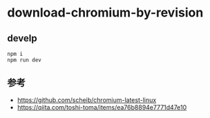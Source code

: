 # download-chromium-by-revision

## develp

```shell
npm i
npm run dev
```

## 参考

- https://github.com/scheib/chromium-latest-linux
- https://qiita.com/toshi-toma/items/ea76b8894e7771d47e10
